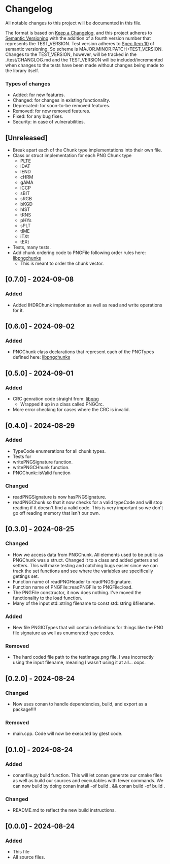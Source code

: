 # Changelog

All notable changes to this project will be documented in this file.

The format is based on [Keep a Changelog](https://keepachangelog.com/en/1.1.0/),
and this project adheres to [Semantic Versioning](https://semver.org/spec/v2.0.0.html) with the addition of a fourth
version number that represents the TEST_VERSION. Test version adheres to [Spec Item 10](https://semver.org/spec/v2.0.0-rc.2.html#spec-item-10)
of semantic versioning. So scheme is MAJOR.MINOR.PATCH+TEST_VERSION. Changes to the TEST_VERSION, however, 
will be tracked in the ./test/CHANGLOG.md and the TEST_VERSION will be included/incremented
when changes to the tests have been made without changes being made to the library itself.

### Types of changes

- Added:      for new features.
- Changed:    for changes in existing functionality.
- Deprecated: for soon-to-be removed features.
- Removed:    for now removed features.
- Fixed:      for any bug fixes.
- Security:   in case of vulnerabilities.

## [Unreleased]

- Break apart each of the Chunk type implementations into their own file.
- Class or struct implementation for each PNG Chunk type
  - PLTE
  - IDAT
  - IEND
  - cHRM
  - gAMA
  - iCCP
  - sBIT
  - sRGB
  - bKGD
  - hIST
  - tRNS
  - pHYs
  - sPLT
  - tIME
  - iTXt
  - tEXt
- Tests, many tests.
- Add chunk ordering code to PNGFile following order rules here: [libpngchunks](http://www.libpng.org/pub/png/spec/1.2/PNG-Chunks.html)
  - This is meant to order the chunk vector.  
  
## [0.7.0] - 2024-09-08

### Added

- Added IHDRChunk implementation as well as read and write operations for it.
## [0.6.0] - 2024-09-02

### Added

- PNGChunk class declarations that represent each of the PNGTypes defined here: [libpngchunks](http://www.libpng.org/pub/png/spec/1.2/PNG-Chunks.html)

## [0.5.0] - 2024-09-01

### Added

- CRC genration code straight from: [libpng](http://www.libpng.org/pub/png/spec/1.2/PNG-CRCAppendix.html)
  - Wrapped it up in a class called PNGCrc.
- More error checking for cases where the CRC is invalid.

## [0.4.0] - 2024-08-29

### Added

- TypeCode enumerations for all chunk types.
- Tests for 
- writePNGSignature function.
- writePNGCHhunk function.
- PNGChunk::isValid function

### Changed

- readPNGSignature is now hasPNGSignature.
- readPNGChunk so that it now checks for a valid typeCode and will stop reading if it doesn't
  find a valid code. This is very important so we don't go off reading memory that isn't our own.

## [0.3.0] - 2024-08-25

### Changed

- How we access data from PNGChunk. All elements used to be public as PNGChunk was a struct.
  Changed it to a class and added getters and setters. This will make testing and catching bugs easier
  since we can track the set functions and see where the variables are specifically gettings set.
- Function name of readPNGHeader to readPNGSignature.
- Function name of PNGFile::readPNGFile to PNGFile::load.
- The PNGFile constructor, it now does nothing. I've moved the functionality to the load function.
- Many of the input std::string filename to const std::string &filename.

### Added

- New file PNGIOTypes that will contain definitions for things like the PNG file signature as well as enumerated type codes.

### Removed

- The hard coded file path to the testImage.png file. I was incorrectly using the input filename, meaning
  I wasn't using it at all... oops.

## [0.2.0] - 2024-08-24

### Changed

- Now uses conan to handle dependencies, build, and export as a package!!!!

### Removed

- main.cpp. Code will now be executed by gtest code.

## [0.1.0] - 2024-08-24

### Added

- conanfile.py build function. This will let conan generate our cmake files as well
  as build our sources and executables with fewer commands. We can now build by doing
  conan install -of build . && conan build -of build .

### Changed

- README.md to reflect the new build instructions.

## [0.0.0] - 2024-08-24

### Added

- This file
- All source files.
